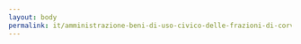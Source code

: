 ```yaml
---
layout: body
permalink: it/amministrazione-beni-di-uso-civico-delle-frazioni-di-corvaro-e-santo-stefano/
---
```


